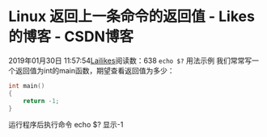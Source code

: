 # Linux 返回上一条命令的返回值 - Likes的博客 - CSDN博客
2019年01月30日 11:57:54[Lailikes](https://me.csdn.net/songchuwang1868)阅读数：638
`echo $?`
用法示例
我们常常写一个返回值为int的main函数，期望查看返回值为多少：
```cpp
int main()
{
    return -1;
}
```
运行程序后执行命令 echo $? 显示-1
